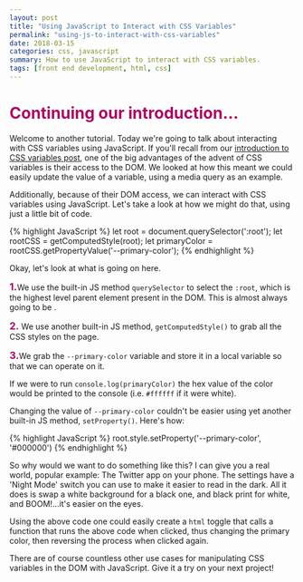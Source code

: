 ```yaml
---
layout: post
title: "Using JavaScript to Interact with CSS Variables"
permalink: "using-js-to-interact-with-css-variables"
date: 2018-03-15
categories: css, javascript
summary: How to use JavaScript to interact with CSS variables.
tags: [front end development, html, css]
---
```


# <span style="color: #ac0863;">Continuing our introduction...</span>

Welcome to another tutorial.  Today we're going to talk about interacting with CSS variables using JavaScript.  If you'll recall from our [introduction to CSS variables post](http://www.displayblog.io/a-quick-intro-to-css-variables), one of the big advantages of the advent of CSS variables is their access to the DOM.  We looked at how this meant we could easily update the value of a variable, using a media query as an example.

Additionally, because of their DOM access, we can interact with CSS variables using JavaScript.  Let's take a look at how we might do that, using just a little bit of code.

{% highlight JavaScript %}
let root = document.querySelector(':root');
let rootCSS = getComputedStyle(root);
let primaryColor = rootCSS.getPropertyValue('--primary-color');
{% endhighlight %}

Okay, let's look at what is going on here.

<span style="font-size: 1.25em; font-weight: bold; color: #ac0863;">1.</span>We use the built-in JS method <code>querySelector</code> to select the <code>:root</code>, which is the highest level parent element present in the DOM.  This is almost always going to be <code><html></code>.  

<span style="font-size: 1.25em; font-weight: bold; color: #ac0863;">2.</span>  We use another built-in JS method, <code>getComputedStyle()</code> to grab all the CSS styles on the page.

<span style="font-size: 1.25em; font-weight: bold; color: #ac0863;">3.</span>We grab the <code>--primary-color</code> variable and store it in a local variable so that we can operate on it.

If we were to run <code>console.log(primaryColor)</code> the hex value of the color would be printed to the console (i.e. <code>#ffffff</code> if it were white).

Changing the value of <code>--primary-color</code> couldn't be easier using yet another built-in JS method, <code>setProperty()</code>.  Here's how:

{% highlight JavaScript %}
  root.style.setProperty('--primary-color', '#000000')
{% endhighlight %}

So why would we want to do something like this?  I can give you a real world, popular example:  The Twitter app on your phone.  The settings have a 'Night Mode' switch you can use to make it easier to read in the dark.  All it does is swap a white background for a black one, and black print for white, and BOOM!...it's easier on the eyes.

Using the above code one could easily create a <code>html</code> toggle that calls a function that runs the above code when clicked, thus changing the primary color, then reversing the process when clicked again.  

There are of course countless other use cases for manipulating CSS variables in the DOM with JavaScript.  Give it a try on your next project!
